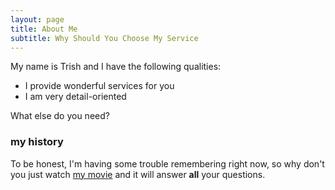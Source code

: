```yaml
---
layout: page
title: About Me
subtitle: Why Should You Choose My Service
---
```


My name is Trish and I have the following qualities:

- I provide wonderful services for you
- I am very detail-oriented

What else do you need?

### my history

To be honest, I'm having some trouble remembering right now, so why don't you just watch [my movie](http://en.wikipedia.org/wiki/The_Princess_Bride_%28film%29) and it will answer **all** your questions.

